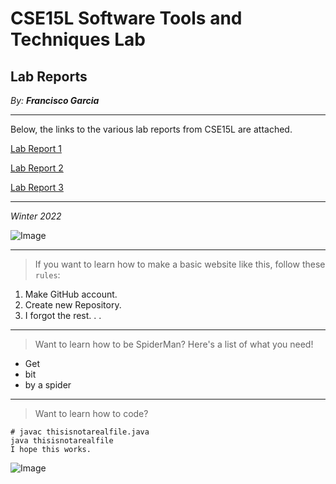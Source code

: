 # CSE15L Software Tools and Techniques Lab

## Lab Reports

*By: **Francisco Garcia***

---

Below, the links to the various lab reports from CSE15L are attached.

[Lab Report 1](https://francgarcia.github.io/cse15l-lab-reports/lab-report-1-week-2.html)

[Lab Report 2](https://francgarcia.github.io/cse15l-lab-reports/lab-report-2-week-4.html)

[Lab Report 3](https://francgarcia.github.io/cse15l-lab-reports/lab-report-3-week-6.html)


---

*Winter 2022*

![Image](https://cdn.idntimes.com/content-images/duniaku/post/20210226/8-0930d22cd3c6be8b3a469ef8d2c5ef59-1a632f682515312b134ca1fb0f3f52f9.jpg)

---

> If you want to learn how to make a basic website like this, follow these `rules`:
1. Make GitHub account.
2. Create new Repository.
3. I forgot the rest. . .

---
> Want to learn how to be SpiderMan? Here's a list of what you need!
* Get
* bit
* by a spider

--- 
> Want to learn how to code?
```
# javac thisisnotarealfile.java
java thisisnotarealfile
I hope this works.
```

![Image](https://i.kym-cdn.com/photos/images/original/001/787/640/23b.jpg)





